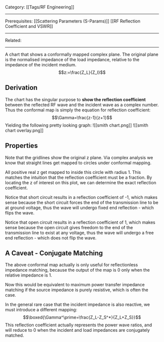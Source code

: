 Category: [[Tags/RF Engineering]]
___
Prerequisites: [[Scattering Parameters (S-Params)]] [[RF Reflection Coefficient and VSWR]]
___
Related: 
___
A chart that shows a conformally mapped complex plane. The original plane is the normalised impedance of the load impedance, relative to the impedance of the incident medium. 
$$z:=\frac{Z_L}{Z_I}$$
## Derivation
The chart has the singular purpose to **show the reflection coefficient** between the reflected RF wave and the incident wave as a complex number. Thus the conformal map is simply the equation for reflection coefficient: 
$$\Gamma=\frac{z-1}{z+1}$$
Yielding the following pretty looking graph: 
![[smith chart.png]]
![[smith chart overlay.png]]
## Properties
Note that the gridlines show the original z plane. Via complex analysis we know that straight lines get mapped to circles under conformal mapping. 

All positive real z get mapped to inside this circle with radius 1. This matches the intuition that the reflection coefficient must be a fraction. By locating the z of interest on this plot, we can determine the exact reflection coefficient. 

Notice that short circuit results in a reflection coefficient of -1, which makes sense because the short circuit forces the end of the transmission line to be at ground voltage, thus the wave will undergo fixed end reflection - which flips the wave. 

Notice that open circuit results in a reflection coefficient of 1, which makes sense because the open circuit gives freedom to the end of the transmission line to exist at any voltage, thus the wave will undergo a free end reflection - which does not flip the wave. 
## A Caveat - Conjugate Matching
The above conformal map actually is only useful for reflectionless impedance matching, because the output of the map is 0 only when the relative impedance is 1. 

Now this would be equivalent to maximum power transfer impedance matching if the source impedance is purely resistive, which is often the case. 

In the general rare case that the incident impedance is also reactive, we must introduce a different mapping: 
$$\boxed{\Gamma^\prime=\frac{Z_L-Z_S^*}{Z_L+Z_S}}$$
This reflection coefficient actually represents the power wave ratios, and will reduce to 0 when the incident and load impedances are conjugately matched. 
